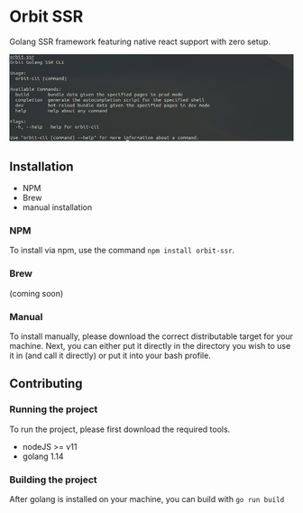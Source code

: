 # Orbit SSR
Golang SSR framework featuring native react support with zero setup.

![CLI](./.github/cap.png)


## Installation
- NPM
- Brew
- manual installation

### NPM 
To install via npm, use the command `npm install orbit-ssr`. 

### Brew
(coming soon)

### Manual
To install manually, please download the correct distributable target for your machine. Next, you can either put it directly
in the directory you wish to use it in (and call it directly) or put it into your bash profile.

## Contributing
### Running the project
To run the project, please first download the required tools.
- nodeJS >= v11
- golang 1.14

### Building the project
After golang is installed on your machine, you can build with `go run build`


